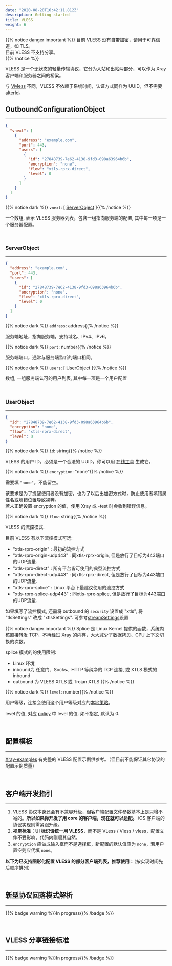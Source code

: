 ```yaml
---
date: "2020-08-20T16:42:11.812Z"
description: Getting started
title: VLESS
weight: 6
---
```


{{% notice danger important %}}
目前 VLESS 没有自带加密，请用于可靠信道，如 TLS。</br>
目前 VLESS 不支持分享。</br>
{{% /notice %}}

VLESS 是一个无状态的轻量传输协议，它分为入站和出站两部分，可以作为 Xray 客户端和服务器之间的桥梁。

与 [VMess](../vmess) 不同，VLESS 不依赖于系统时间，认证方式同样为 UUID，但不需要 alterId。

## OutboundConfigurationObject

---

```json
{
  "vnext": [
    {
      "address": "example.com",
      "port": 443,
      "users": [
        {
          "id": "27848739-7e62-4138-9fd3-098a63964b6b",
          "encryption": "none",
          "flow": "xtls-rprx-direct",
          "level": 0
        }
      ]
    }
  ]
}
```

{{% notice dark %}} `vnext`: \[ [ServerObject](#serverobject) \]{{% /notice %}}

一个数组, 表示 VLESS 服务器列表，包含一组指向服务端的配置, 其中每一项是一个服务器配置。

<br />

### ServerObject

---

```json
{
  "address": "example.com",
  "port": 443,
  "users": [
    {
      "id": "27848739-7e62-4138-9fd3-098a63964b6b",
      "encryption": "none",
      "flow": "xtls-rprx-direct",
      "level": 0
    }
  ]
}
```

{{% notice dark %}} `address`: address{{% /notice %}}

服务端地址，指向服务端，支持域名、IPv4、IPv6。

{{% notice dark %}} `port`: number{{% /notice %}}

服务端端口，通常与服务端监听的端口相同。

{{% notice dark %}} `users`: \[ [UserObject](#userobject) \]{{% /notice %}}

数组, 一组服务端认可的用户列表, 其中每一项是一个用户配置

<br />

### UserObject

---

```json
{
  "id": "27848739-7e62-4138-9fd3-098a63964b6b",
  "encryption": "none",
  "flow": "xtls-rprx-direct",
  "level": 0
}
```

{{% notice dark %}} `id`: string{{% /notice %}}

VLESS 的用户 ID，必须是一个合法的 UUID，你可以用 [在线工具]() 生成它。

{{% notice dark %}} `encryption`: "none"{{% /notice %}}

需要填 `"none"`，不能留空。

该要求是为了提醒使用者没有加密，也为了以后出加密方式时，防止使用者填错属性名或填错位置导致裸奔。</br>
若未正确设置 encryption 的值，使用 Xray 或 -test 时会收到错误信息。

{{% notice dark %}} `flow`: string{{% /notice %}}

VLESS 的流控模式.

目前 VLESS 有以下流控模式可选:
- "xtls-rprx-origin" : 最初的流控方式
- "xtls-rprx-origin-udp443" : 同xtls-rprx-origin, 但是放行了目标为443端口的UDP流量.
- "xtls-rprx-direct" : 所有平台皆可使用的典型流控方式
- "xtls-rprx-direct-udp443" : 同xtls-rprx-direct, 但是放行了目标为443端口的UDP流量.
- "xtls-rprx-splice" : Linux 平台下最建议使用的流控方式
- "xtls-rprx-splice-udp443" : 同xtls-rprx-splice, 但是放行了目标为443端口的UDP流量.

如果填写了流控模式, 还需将 outbound 的 `security` 设置成 "xtls", 将 "tlsSettings" 改成 "xtlsSettings". 可参考[streamSettings](../../transport#streamsettingsobject)设置


{{% notice danger important %}}
Splice 是 Linux Kernel 提供的函数，系统内核直接转发 TCP，不再经过 Xray 的内存，大大减少了数据拷贝、CPU 上下文切换的次数。

splice 模式的的使用限制:
- Linux 环境
- inbound为 任意门、Socks、HTTP 等纯净的 TCP 连接, 或 XTLS 模式的inbound
- outbound 为 VLESS XTLS 或 Trojan XTLS
{{% /notice %}}

{{% notice dark %}} `level`: number{{% /notice %}}

用户等级，连接会使用这个用户等级对应的[本地策略](../../policy#levelpolicyobject)。

level 的值, 对应 [policy](../../policy#policyobject) 中 level 的值. 如不指定, 默认为 0.

<br />

## 配置模板

---

[Xray-examples](https://github.com/xtls/Xray-examples) 有完整的 VLESS 配置示例供参考。（但目前不能保证其它协议的配置示例质量）

</br>

## 客户端开发指引

---

1. VLESS 协议本身还会有不兼容升级，但客户端配置文件参数基本上是只增不减的。**所以如果你开发了用 core 的客户端，现在就可以适配。** iOS 客户端的协议实现则需紧跟升级。
2. **视觉标准：UI 标识请统一用 VLESS**，而不是 VLess / Vless / vless，配置文件不受影响，代码内则顺其自然。
3. `encryption` 应做成输入框而不是选择框，新配置的默认值应为 `none`，若用户置空则应代填 `none`。

**以下为已支持图形化配置 VLESS 的部分客户端列表，推荐使用：**（按实现时间先后顺序排列）

<!-- - [QXray](https://github.com/QXray/QXray)（v2.6.3+），支持 Linux、macOS、Windows
- [XrayN](https://github.com/2dust/XrayN)（v3.21+），支持 Windows
- [XrayNG](https://github.com/2dust/XrayNG)（v1.3.0+），支持 Android
- [PassWall](https://github.com/xiaorouji/openwrt-package)（v3.9.35+），支持 OpenWrt
- [XrayA](https://github.com/mzz2017/XrayA)（v1.0.0+），支持 Linux
- [XrayU](https://github.com/yanue/XrayU)（v3.0.0+），支持 macOS -->

</br>

## 新型协议回落模式解析

---

{{% badge warning %}}In progress{{% /badge %}}

</br>

## VLESS 分享链接标准

---

{{% badge warning %}}In progress{{% /badge %}}
